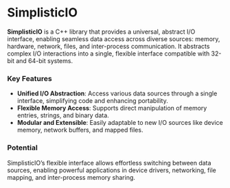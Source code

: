 
# SimplisticIO

**SimplisticIO** is a C++ library that provides a universal, abstract I/O interface, enabling seamless data access across diverse sources: memory, hardware, network, files, and inter-process communication. It abstracts complex I/O interactions into a single, flexible interface compatible with 32-bit and 64-bit systems.

### Key Features

-   **Unified I/O Abstraction**: Access various data sources through a single interface, simplifying code and enhancing portability.
-   **Flexible Memory Access**: Supports direct manipulation of memory entries, strings, and binary data.
-   **Modular and Extensible**: Easily adaptable to new I/O sources like device memory, network buffers, and mapped files.

### Potential

SimplisticIO’s flexible interface allows effortless switching between data sources, enabling powerful applications in device drivers, networking, file mapping, and inter-process memory sharing.
